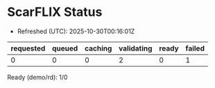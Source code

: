 ﻿# ScarFLIX Status

* Refreshed (UTC): 2025-10-30T00:16:01Z

| requested | queued | caching | validating | ready | failed |
|-----------|--------|---------|------------|-------|--------|
| 0 | 0 | 0 | 2 | 0 | 1 |

Ready (demo/rd): 1/0
